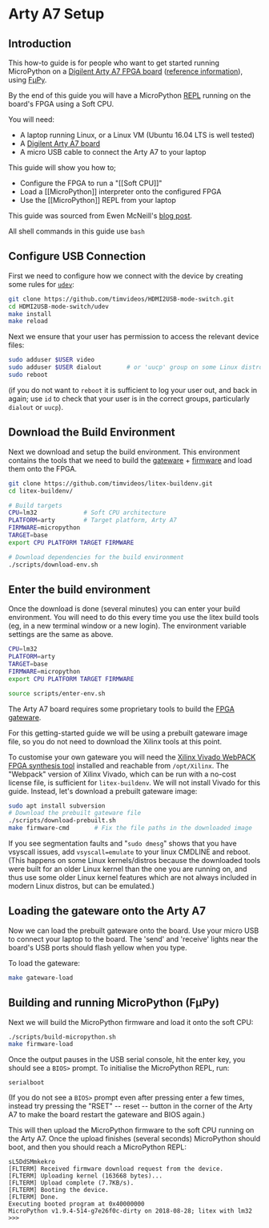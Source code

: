 # Arty A7 Setup

## Introduction

This how-to guide is for people who want to get started running MicroPython on a [Digilent Arty A7 FPGA board](https://store.digilentinc.com/arty-a7-artix-7-fpga-development-board-for-makers-and-hobbyists/) ([reference information](https://reference.digilentinc.com/reference/programmable-logic/arty-a7/start)), using [FμPy](https://fupy.github.io/).

By the end of this guide you will have a MicroPython [REPL](https://en.wikipedia.org/wiki/Read%E2%80%93eval%E2%80%93print_loop) running on the board's FPGA using a Soft CPU.

You will need:

* A laptop running Linux, or a Linux VM (Ubuntu 16.04 LTS is well tested)
* A [Digilent Arty A7 board](https://store.digilentinc.com/arty-a7-artix-7-fpga-development-board-for-makers-and-hobbyists/)
* A micro USB cable to connect the Arty A7 to your laptop

This guide will show you how to;

* Configure the FPGA to run a "[[Soft CPU]]"
* Load a [[MicroPython]] interpreter onto the configured FPGA 
* Use the [[MicroPython]] REPL from your laptop

This guide was sourced from Ewen McNeill's [blog post](https://ewen.mcneill.gen.nz/blog/entry/2018-01-17-fupy-fpga-micropython-on-mimas-v2-and-arty-a7/).

All shell commands in this guide use `bash`

## Configure USB Connection

First we need to configure how we connect with the device by creating some rules for [`udev`](https://wiki.debian.org/udev):

```bash
git clone https://github.com/timvideos/HDMI2USB-mode-switch.git
cd HDMI2USB-mode-switch/udev
make install
make reload
```

Next we ensure that your user has permission to access the relevant device files:

```bash
sudo adduser $USER video
sudo adduser $USER dialout       # or 'uucp' group on some Linux distros
sudo reboot
```

(if you do not want to `reboot` it is sufficient to log your user out, and back in again; use `id` to check that your user is in the correct groups, particularly `dialout` or `uucp`).

## Download the Build Environment

Next we download and setup the build environment. This environment contains the tools that we need to build the [gateware](https://github.com/timvideos/litex-buildenv/wiki/Glossary) + [firmware](https://github.com/timvideos/litex-buildenv/wiki/Glossary) and load them onto the FPGA.

```bash
git clone https://github.com/timvideos/litex-buildenv.git
cd litex-buildenv/

# Build targets
CPU=lm32             # Soft CPU architecture
PLATFORM=arty        # Target platform, Arty A7
FIRMWARE=micropython
TARGET=base
export CPU PLATFORM TARGET FIRMWARE

# Download dependencies for the build environment
./scripts/download-env.sh
```

## Enter the build environment

Once the download is done (several minutes) you can enter your build environment.  You will need to do this every time you use the litex build tools (eg, in a new terminal window or a new login).  The environment variable settings are the same as above.

```bash
CPU=lm32
PLATFORM=arty
TARGET=base
FIRMWARE=micropython
export CPU PLATFORM TARGET FIRMWARE

source scripts/enter-env.sh
```

The Arty A7 board requires some proprietary tools to build the [FPGA gateware](https://github.com/timvideos/litex-buildenv/wiki/Glossary).

For this getting-started guide we will be using a prebuilt gateware image file, so you do not need to download the Xilinx tools at this point.

To customise your own gateware you will need the [Xilinx Vivado WebPACK FPGA synthesis tool](https://www.xilinx.com/products/design-tools/vivado/vivado-webpack.html) installed and reachable from `/opt/Xilinx`.  The "Webpack" version of Xilinx Vivado, which can be run with a no-cost license file, is sufficient for `litex-buildenv`.  We will not install Vivado for this guide. Instead, let's download a prebuilt gateware image:

```bash
sudo apt install subversion
# Download the prebuilt gateware file
./scripts/download-prebuilt.sh
make firmware-cmd       # Fix the file paths in the downloaded image
```

If you see segmentation faults and "`sudo dmesg`" shows that you have vsyscall issues, add `vsyscall=emulate` to your linux CMDLINE and reboot.  (This happens on some Linux kernels/distros because the downloaded tools were built for an older Linux kernel than the one you are running on, and thus use some older Linux kernel features which are not always included in modern Linux distros, but can be emulated.)

## Loading the gateware onto the Arty A7

Now we can load the prebuilt gateware onto the board.  Use your micro USB to connect your laptop to the board.  The 'send' and 'receive' lights near the board's USB ports should flash yellow when you type.

To load the gateware:

```bash
make gateware-load
```

## Building and running MicroPython (FμPy)

Next we will build the MicroPython firmware and load it onto the soft CPU:

```bash
./scripts/build-micropython.sh
make firmware-load
```

Once the output pauses in the USB serial console, hit the enter key, you should see a `BIOS>` prompt. To initialise the MicroPython REPL, run:

```
serialboot
```

(If you do not see a `BIOS>` prompt even after pressing enter a few times, instead try pressing the "RSET" -- reset -- button in the corner of the Arty A7 to make the board restart the gateware and BIOS again.)

This will then upload the MicroPython firmware to the soft CPU running on the Arty A7.  Once the upload finishes (several seconds) MicroPython should boot, and then you should reach a MicroPython REPL:

```
sL5DdSMmkekro
[FLTERM] Received firmware download request from the device.
[FLTERM] Uploading kernel (163668 bytes)...
[FLTERM] Upload complete (7.7KB/s).
[FLTERM] Booting the device.
[FLTERM] Done.
Executing booted program at 0x40000000
MicroPython v1.9.4-514-g7e26f0c-dirty on 2018-08-28; litex with lm32
>>> 
```